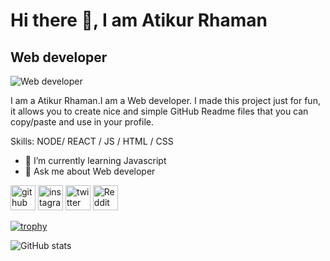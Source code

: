                     
 # Hi there 👋, I am Atikur Rhaman
## Web developer
![Web developer](https://pbs.twimg.com/profile_banners/1766354069726334977/1724697424/600x200)

I am a Atikur Rhaman.I am a Web developer. I made this project just for fun, it allows you to create nice and simple GitHub Readme files that you can copy/paste and use in your profile.

Skills: NODE/ REACT / JS / HTML / CSS

- 🌱 I’m currently learning Javascript 
- 💬 Ask me about Web developer 


[<img src='https://cdn.jsdelivr.net/npm/simple-icons@3.0.1/icons/github.svg' alt='github' height='40'>](https://github.com/atikur9019)  [<img src='https://cdn.jsdelivr.net/npm/simple-icons@3.0.1/icons/instagram.svg' alt='instagram' height='40'>](https://www.instagram.com/atikur9019/)  [<img src='https://cdn.jsdelivr.net/npm/simple-icons@3.0.1/icons/twitter.svg' alt='twitter' height='40'>](https://twitter.com/atikur9019)  [<img src='https://cdn.jsdelivr.net/npm/simple-icons@3.0.1/icons/reddit.svg' alt='Reddit' height='40'>](https://www.reddit.com/user/atikur9019)  

[![trophy](https://github-profile-trophy.vercel.app/?username=atikur9019)](https://github.com/ryo-ma/github-profile-trophy)

![GitHub stats](https://github-readme-stats.vercel.app/api?username=atikur9019&show_icons=true)  


